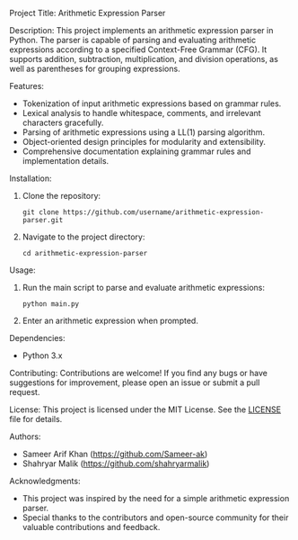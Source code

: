 Project Title: Arithmetic Expression Parser

Description:
This project implements an arithmetic expression parser in Python. The parser is capable of parsing and evaluating arithmetic expressions according to a specified Context-Free Grammar (CFG). It supports addition, subtraction, multiplication, and division operations, as well as parentheses for grouping expressions.

Features:
- Tokenization of input arithmetic expressions based on grammar rules.
- Lexical analysis to handle whitespace, comments, and irrelevant characters gracefully.
- Parsing of arithmetic expressions using a LL(1) parsing algorithm.
- Object-oriented design principles for modularity and extensibility.
- Comprehensive documentation explaining grammar rules and implementation details.

Installation:
1. Clone the repository:
   ```
   git clone https://github.com/username/arithmetic-expression-parser.git
   ```
2. Navigate to the project directory:
   ```
   cd arithmetic-expression-parser
   ```

Usage:
1. Run the main script to parse and evaluate arithmetic expressions:
   ```
   python main.py
   ```
2. Enter an arithmetic expression when prompted.

Dependencies:
- Python 3.x

Contributing:
Contributions are welcome! If you find any bugs or have suggestions for improvement, please open an issue or submit a pull request.

License:
This project is licensed under the MIT License. See the [LICENSE](LICENSE) file for details.

Authors:
- Sameer Arif Khan (https://github.com/Sameer-ak)
- Shahryar Malik (https://github.com/shahryarmalik)

Acknowledgments:
- This project was inspired by the need for a simple arithmetic expression parser.
- Special thanks to the contributors and open-source community for their valuable contributions and feedback.
